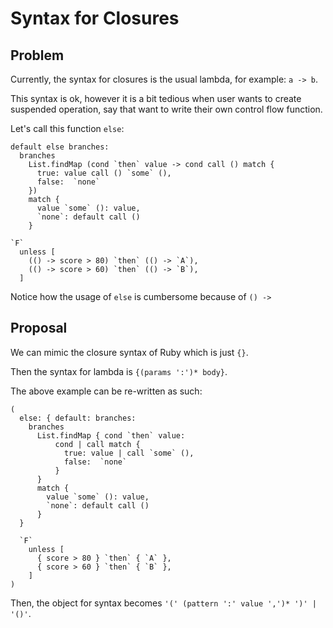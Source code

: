 # Syntax for Closures

## Problem

Currently, the syntax for closures is the usual lambda, for example: `a -> b`.

This syntax is ok, however it is a bit tedious when user wants to create
suspended operation, say that want to write their own control flow function.

Let's call this function `else`:

```
default else branches:
  branches
    List.findMap (cond `then` value -> cond call () match {
      true: value call () `some` (),
      false:  `none`
    })
    match {
      value `some` (): value,
      `none`: default call ()
    }

`F`
  unless [
    (() -> score > 80) `then` (() -> `A`),
    (() -> score > 60) `then` (() -> `B`),
  ]
```

Notice how the usage of `else` is cumbersome because of `() ->`

## Proposal

We can mimic the closure syntax of Ruby which is just `{}`.

Then the syntax for lambda is `{(params ':')* body}`.

The above example can be re-written as such:

```
(
  else: { default: branches:
    branches
      List.findMap { cond `then` value:
          cond | call match {
            true: value | call `some` (),
            false:  `none`
          }
      }
      match {
        value `some` (): value,
        `none`: default call ()
      }
  }

  `F`
    unless [
      { score > 80 } `then` { `A` },
      { score > 60 } `then` { `B` },
    ]
)
```

Then, the object for syntax becomes `'(' (pattern ':' value ',')* ')' | '()'`.
